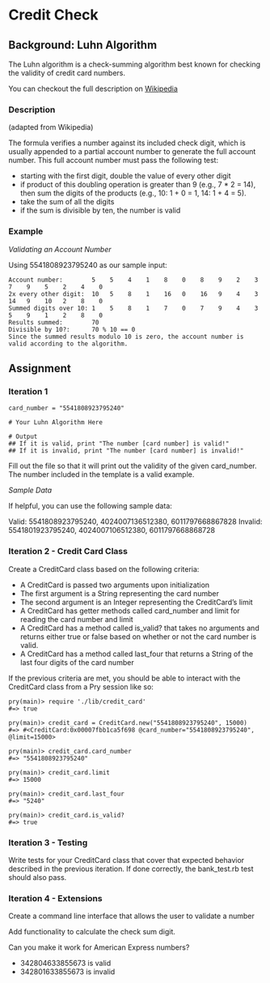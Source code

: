 # Credit Check

## Background: Luhn Algorithm

The Luhn algorithm is a check-summing algorithm best known for checking the validity of credit card numbers.

You can checkout the full description on [Wikipedia](http://en.wikipedia.org/wiki/Luhn_algorithm)

### Description

(adapted from Wikipedia)

The formula verifies a number against its included check digit, which is usually appended to a partial account number to generate the full account number. This full account number must pass the following test:

* starting with the first digit, double the value of every other digit
* if product of this doubling operation is greater than 9 (e.g., 7 * 2 = 14), then sum the digits of the products (e.g., 10: 1 + 0 = 1, 14: 1 + 4 = 5).
* take the sum of all the digits
* if the sum is divisible by ten, the number is valid

### Example

*Validating an Account Number*

Using 5541808923795240 as our sample input:

```
Account number:        5    5    4    1    8    0    8    9    2    3    7    9    5    2    4    0
2x every other digit:  10   5    8    1    16   0    16   9    4    3    14   9    10   2    8    0
Summed digits over 10: 1    5    8    1    7    0    7    9    4    3    5    9    1    2    8    0
Results summed:        70
Divisible by 10?:      70 % 10 == 0
Since the summed results modulo 10 is zero, the account number is valid according to the algorithm.
```

## Assignment

### Iteration 1

```
card_number = "5541808923795240"

# Your Luhn Algorithm Here

# Output
## If it is valid, print "The number [card number] is valid!"
## If it is invalid, print "The number [card number] is invalid!"

```

Fill out the file so that it will print out the validity of the given card_number. The number included in the template is a valid example.

*Sample Data*

If helpful, you can use the following sample data:

Valid: 5541808923795240, 4024007136512380, 6011797668867828
Invalid: 5541801923795240, 4024007106512380, 6011797668868728

### Iteration 2 - Credit Card Class

Create a CreditCard class based on the following criteria:

* A CreditCard is passed two arguments upon initialization
* The first argument is a String representing the card number
* The second argument is an Integer representing the CreditCard’s limit
* A CreditCard has getter methods called card_number and limit for reading the card number and limit
* A CreditCard has a method called is_valid? that takes no arguments and returns either true or false based on whether or not the card number is valid.
* A CreditCard has a method called last_four that returns a String of the last four digits of the card number

If the previous criteria are met, you should be able to interact with the CreditCard class from a Pry session like so:

```
pry(main)> require './lib/credit_card'
#=> true

pry(main)> credit_card = CreditCard.new("5541808923795240", 15000)
#=> #<CreditCard:0x00007fbb1ca5f698 @card_number="5541808923795240", @limit=15000>

pry(main)> credit_card.card_number
#=> "5541808923795240"

pry(main)> credit_card.limit
#=> 15000

pry(main)> credit_card.last_four
#=> "5240"

pry(main)> credit_card.is_valid?
#=> true

```

### Iteration 3 - Testing

Write tests for your CreditCard class that cover that expected behavior described in the previous iteration. If done correctly, the bank_test.rb test should also pass.

### Iteration 4 - Extensions

Create a command line interface that allows the user to validate a number

Add functionality to calculate the check sum digit.

Can you make it work for American Express numbers?

* 342804633855673 is valid
* 342801633855673 is invalid
